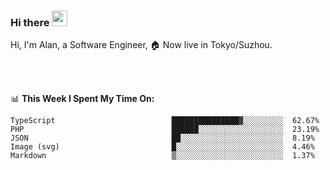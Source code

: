 ### Hi there <img src="https://media.giphy.com/media/hvRJCLFzcasrR4ia7z/giphy.gif" width="25px">

<!-- ![visitors](https://visitor-badge.glitch.me/badge?page_id=dislfyer.dislfyer) -->

Hi, I'm Alan, a Software Engineer, 🏠 Now live in Tokyo/Suzhou.

<br/>
<br/>

📊 **This Week I Spent My Time On:**


<!--START_SECTION:waka-->

```text
TypeScript                          ███████████████▓░░░░░░░░░  62.67%
PHP                                 ██████░░░░░░░░░░░░░░░░░░░  23.19%
JSON                                ██░░░░░░░░░░░░░░░░░░░░░░░  8.19%
Image (svg)                         █░░░░░░░░░░░░░░░░░░░░░░░░  4.46%
Markdown                            ▒░░░░░░░░░░░░░░░░░░░░░░░░  1.37%
```

<!--END_SECTION:waka-->

<!--
**About Me:**
 -->
